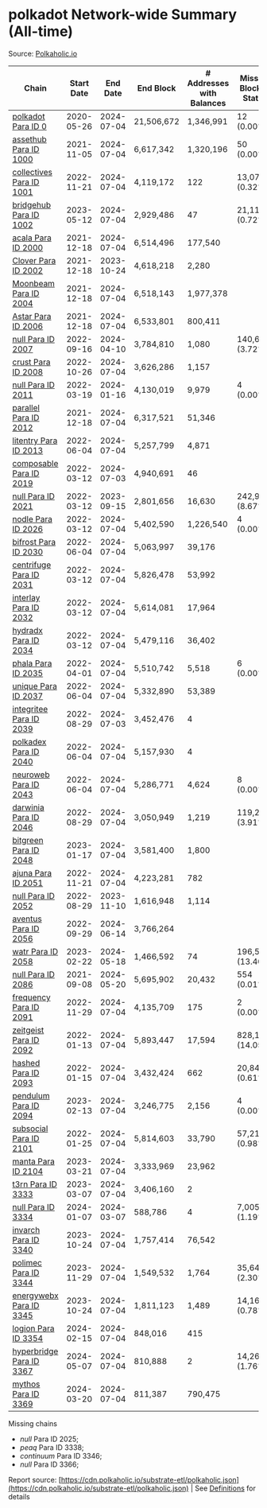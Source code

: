 # polkadot Network-wide Summary (All-time)

Source: [Polkaholic.io](https://polkaholic.io)


| Chain            | Start Date | End Date | End Block | # Addresses with Balances | Missing Blocks / Status |
| ---------------- | ---------- | ---------| --------- | ------------------------- | ----------------------- |
| [polkadot Para ID 0](/polkadot/0-polkadot) | 2020-05-26 | 2024-07-04 | 21,506,672 |  1,346,991 | 12 (0.00%)  |
| [assethub Para ID 1000](/polkadot/1000-assethub) | 2021-11-05 | 2024-07-04 | 6,617,342 |  1,320,196 | 50 (0.00%)  |
| [collectives Para ID 1001](/polkadot/1001-collectives) | 2022-11-21 | 2024-07-04 | 4,119,172 |  122 | 13,077 (0.32%)  |
| [bridgehub Para ID 1002](/polkadot/1002-bridgehub) | 2023-05-12 | 2024-07-04 | 2,929,486 |  47 | 21,115 (0.72%)  |
| [acala Para ID 2000](/polkadot/2000-acala) | 2021-12-18 | 2024-07-04 | 6,514,496 |  177,540 |    |
| [Clover Para ID 2002](/polkadot/2002-clover) | 2021-12-18 | 2023-10-24 | 4,618,218 |  2,280 |    |
| [Moonbeam Para ID 2004](/polkadot/2004-moonbeam) | 2021-12-18 | 2024-07-04 | 6,518,143 |  1,977,378 |    |
| [Astar Para ID 2006](/polkadot/2006-astar) | 2021-12-18 | 2024-07-04 | 6,533,801 |  800,411 |    |
| [null Para ID 2007](/polkadot/2007-kapex) | 2022-09-16 | 2024-04-10 | 3,784,810 |  1,080 | 140,668 (3.72%)  |
| [crust Para ID 2008](/polkadot/2008-crust) | 2022-10-26 | 2024-07-04 | 3,626,286 |  1,157 |    |
| [null Para ID 2011](/polkadot/2011-equilibrium) | 2022-03-19 | 2024-01-16 | 4,130,019 |  9,979 | 4 (0.00%)  |
| [parallel Para ID 2012](/polkadot/2012-parallel) | 2021-12-18 | 2024-07-04 | 6,317,521 |  51,346 |    |
| [litentry Para ID 2013](/polkadot/2013-litentry) | 2022-06-04 | 2024-07-04 | 5,257,799 |  4,871 |    |
| [composable Para ID 2019](/polkadot/2019-composable) | 2022-03-12 | 2024-07-03 | 4,940,691 |  46 |    |
| [null Para ID 2021](/polkadot/2021-efinity) | 2022-03-12 | 2023-09-15 | 2,801,656 |  16,630 | 242,949 (8.67%)  |
| [nodle Para ID 2026](/polkadot/2026-nodle) | 2022-03-12 | 2024-07-04 | 5,402,590 |  1,226,540 | 4 (0.00%)  |
| [bifrost Para ID 2030](/polkadot/2030-bifrost) | 2022-06-04 | 2024-07-04 | 5,063,997 |  39,176 |    |
| [centrifuge Para ID 2031](/polkadot/2031-centrifuge) | 2022-03-12 | 2024-07-04 | 5,826,478 |  53,992 |    |
| [interlay Para ID 2032](/polkadot/2032-interlay) | 2022-03-12 | 2024-07-04 | 5,614,081 |  17,964 |    |
| [hydradx Para ID 2034](/polkadot/2034-hydradx) | 2022-03-12 | 2024-07-04 | 5,479,116 |  36,402 |    |
| [phala Para ID 2035](/polkadot/2035-phala) | 2022-04-01 | 2024-07-04 | 5,510,742 |  5,518 | 6 (0.00%)  |
| [unique Para ID 2037](/polkadot/2037-unique) | 2022-06-04 | 2024-07-04 | 5,332,890 |  53,389 |    |
| [integritee Para ID 2039](/polkadot/2039-integritee) | 2022-08-29 | 2024-07-03 | 3,452,476 |  4 |    |
| [polkadex Para ID 2040](/polkadot/2040-polkadex) | 2022-06-04 | 2024-07-04 | 5,157,930 |  4 |    |
| [neuroweb Para ID 2043](/polkadot/2043-neuroweb) | 2022-06-04 | 2024-07-04 | 5,286,771 |  4,624 | 8 (0.00%)  |
| [darwinia Para ID 2046](/polkadot/2046-darwinia) | 2022-08-29 | 2024-07-04 | 3,050,949 |  1,219 | 119,220 (3.91%)  |
| [bitgreen Para ID 2048](/polkadot/2048-bitgreen) | 2023-01-17 | 2024-07-04 | 3,581,400 |  1,800 |    |
| [ajuna Para ID 2051](/polkadot/2051-ajuna) | 2022-11-21 | 2024-07-04 | 4,223,281 |  782 |    |
| [null Para ID 2052](/polkadot/2052-polkadot-parathread-2052) | 2022-08-29 | 2023-11-10 | 1,616,948 |  1,114 |    |
| [aventus Para ID 2056](/polkadot/2056-aventus) | 2022-09-29 | 2024-06-14 | 3,766,264 |   |    |
| [watr Para ID 2058](/polkadot/2058-watr) | 2023-02-22 | 2024-05-18 | 1,466,592 |  74 | 196,567 (13.40%)  |
| [null Para ID 2086](/polkadot/2086-kilt) | 2021-09-08 | 2024-05-20 | 5,695,902 |  20,432 | 554 (0.01%)  |
| [frequency Para ID 2091](/polkadot/2091-frequency) | 2022-11-29 | 2024-07-04 | 4,135,709 |  175 | 2 (0.00%)  |
| [zeitgeist Para ID 2092](/polkadot/2092-zeitgeist) | 2022-01-13 | 2024-07-04 | 5,893,447 |  17,594 | 828,192 (14.05%)  |
| [hashed Para ID 2093](/polkadot/2093-hashed) | 2022-01-15 | 2024-07-04 | 3,432,424 |  662 | 20,847 (0.61%)  |
| [pendulum Para ID 2094](/polkadot/2094-pendulum) | 2023-02-13 | 2024-07-04 | 3,246,775 |  2,156 | 4 (0.00%)  |
| [subsocial Para ID 2101](/polkadot/2101-subsocial) | 2022-01-25 | 2024-07-04 | 5,814,603 |  33,790 | 57,214 (0.98%)  |
| [manta Para ID 2104](/polkadot/2104-manta) | 2023-03-21 | 2024-07-04 | 3,333,969 |  23,962 |    |
| [t3rn Para ID 3333](/polkadot/3333-t3rn) | 2023-03-07 | 2024-07-04 | 3,406,160 |  2 |    |
| [null Para ID 3334](/polkadot/3334-polkadot-parathread-3334) | 2024-01-07 | 2024-03-07 | 588,786 |  4 | 7,005 (1.19%)  |
| [invarch Para ID 3340](/polkadot/3340-invarch) | 2023-10-24 | 2024-07-04 | 1,757,414 |  76,542 |    |
| [polimec Para ID 3344](/polkadot/3344-polimec) | 2023-11-29 | 2024-07-04 | 1,549,532 |  1,764 | 35,644 (2.30%)  |
| [energywebx Para ID 3345](/polkadot/3345-energywebx) | 2023-10-24 | 2024-07-04 | 1,811,123 |  1,489 | 14,163 (0.78%)  |
| [logion Para ID 3354](/polkadot/3354-logion) | 2024-02-15 | 2024-07-04 | 848,016 |  415 |    |
| [hyperbridge Para ID 3367](/polkadot/3367-hyperbridge) | 2024-05-07 | 2024-07-04 | 810,888 |  2 | 14,262 (1.76%)  |
| [mythos Para ID 3369](/polkadot/3369-mythos) | 2024-03-20 | 2024-07-04 | 811,387 |  790,475 |    |

Missing chains


* *null* Para ID 2025; 
* *peaq* Para ID 3338; 
* *continuum* Para ID 3346; 
* *null* Para ID 3366; 

Report source: [https://cdn.polkaholic.io/substrate-etl/polkaholic.json](https://cdn.polkaholic.io/substrate-etl/polkaholic.json) | See [Definitions](/DEFINITIONS.md) for details
